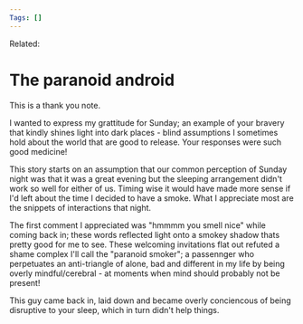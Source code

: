 ```yaml
---
Tags: []
---
```

Related: 
# The paranoid android

This is a thank you note. 

I wanted to express my grattitude for Sunday; an example of your bravery that kindly shines light into dark places - blind assumptions I sometimes hold about the world that are good to release. Your responses were such good medicine!

This story starts on an assumption that our common perception of Sunday night was that it was a great evening but the sleeping arrangement didn't work so well for either of us. Timing wise it would have made more sense if I'd left about the time I decided to have a smoke. What I appreciate most are the snippets of interactions that night.

The first comment I appreciated was "hmmmm you smell nice" while coming back in; these words reflected light onto a smokey shadow thats pretty good for me to see. These welcoming invitations flat out refuted a shame complex I'll call the "paranoid smoker"; a passennger who perpetuates an anti-triangle of alone, bad and different in my life by being overly mindful/cerebral - at moments when mind should probably not be present! 

This guy came back in, laid down and became overly conciencous of being disruptive to your sleep, which in turn didn't help things. 